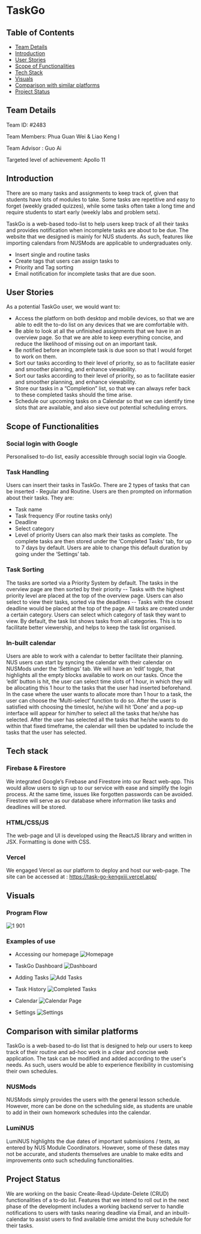 # TaskGo
 
## Table of Contents
* [Team Details](#team-details)
* [Introduction](#introduction)
* [User Stories](#user-stories)
* [Scope of Functionalities](#scope-of-functionalities)
* [Tech Stack](#tech-stack)
* [Visuals](#visuals)
* [Comparison with similar platforms](#comparison-with-similar-platforms)
* [Project Status](#project-status)
 
## Team Details
Team ID: #2483

Team Members: Phua Guan Wei & Liao Keng I 

Team Advisor : Guo Ai

Targeted level of achievement: Apollo 11
 
## Introduction
There are so many tasks and assignments to keep track of, given that students have lots of modules to take. Some tasks are repetitive and easy to forget (weekly graded quizzes), while some tasks often take a long time and require students to start early  (weekly labs and problem sets).

TaskGo is a web-based todo-list to help users keep track of all their tasks and provides notification when incomplete tasks are about to be due.
The website that we designed is mainly for NUS students. As such, features like importing calendars from NUSMods are applicable to undergraduates only.

* Insert single and routine tasks
* Create tags that users can assign tasks to
* Priority and Tag sorting
* Email notification for incomplete tasks that are due soon.
 
## User Stories
As a potential TaskGo user, we would want to:
* Access the platform on both desktop and mobile devices, so that we are able to edit the to-do list on any devices that we are comfortable with.
* Be able to look at all the unfinished assignments that we have in an overview page. So that we are able to keep everything concise, and reduce the likelihood of missing out on an important task.
* Be notified before an incomplete task is due soon so that I would forget to work on them.
* Sort our tasks according to their level of priority, so as to facilitate easier and smoother planning, and enhance viewability.
* Sort our tasks according to their level of priority, so as to facilitate easier and smoother planning, and enhance viewability.
* Store our tasks in a “Completion” list, so that we can always refer back to these completed tasks should the time arise.
* Schedule our upcoming tasks on a Calendar so that we can identify time slots that are available, and also sieve out potential scheduling errors.
 
## Scope of Functionalities
### Social login with Google
Personalised to-do list, easily accessible through social login via Google. 
### Task Handling
Users can insert their tasks in TaskGo. There are 2 types of tasks that can be inserted - Regular and Routine. Users are then prompted on information about their tasks. They are:
* Task name
* Task frequency (For routine tasks only)
* Deadline
* Select category 
* Level of priority
Users can also mark their tasks as complete. The complete tasks are then stored under the ‘Completed Tasks’ tab, for up to 7 days by default. Users are able to change this default duration by going under the ‘Settings’ tab.
 
### Task Sorting
The tasks are sorted via a Priority System by default. The tasks in the overview page are then sorted by their priority -- Tasks with the highest priority level are placed at the top of the overview page.
Users can also select to view their tasks, sorted via the deadlines -- Tasks with the closest deadline would be placed at the top of the page.
All tasks are created under a certain category. Users can select which category of task they want to view. By default, the task list shows tasks from all categories. This is to facilitate better viewership, and helps to keep the task list organised. 
 
### In-built calendar
Users are able to work with a calendar to better facilitate their planning. NUS users can start by syncing the calendar with their calendar on NUSMods under the ‘Settings’ tab.
We will have an ‘edit’ toggle, that highlights all the empty blocks available to work on our tasks. Once the ‘edit’ button is hit, the user can select time slots of 1 hour, in which they will be allocating this 1 hour to the tasks that the user had inserted beforehand. In the case where the user wants to allocate more than 1 hour to a task, the user can choose the ‘Multi-select’ function to do so. 
After the user is satisfied with choosing the timeslot, he/she will hit ‘Done’ and a pop-up interface will appear for him/her to select all the tasks that he/she has selected. After the user has selected all the tasks that he/she wants to do within that fixed timeframe, the calendar will then be updated to include the tasks that the user has selected.
## Tech stack
### Firebase & Firestore
We integrated Google’s Firebase and Firestore into our React web-app. This would allow users to sign up to our service with ease and simplify the login process. At the same time, issues like forgotten passwords can be avoided. Firestore will serve as our database where information like tasks and deadlines will be stored.
### HTML/CSS/JS
The web-page and UI is developed using the ReactJS library and written in JSX. Formatting is done with CSS.
### Vercel
We engaged Vercel as our platform to deploy and host our web-page. The site can be accessed at : https://task-go-kengxiii.vercel.app/ 
 
 ## Visuals
### Program Flow
![1 901](https://user-images.githubusercontent.com/77228324/120111587-0d30d200-c1a5-11eb-82d1-7ecb23296f50.png)

### Examples of use
* Accessing our homepage
![Homepage](https://user-images.githubusercontent.com/77228324/120111294-f3db5600-c1a3-11eb-9e1e-95d5d39f34d9.png)

* TaskGo Dashboard
![Dashboard](https://user-images.githubusercontent.com/77228324/120111312-048bcc00-c1a4-11eb-8471-5b2992f210b2.png)

* Adding Tasks
![Add Tasks](https://user-images.githubusercontent.com/77228324/120111325-140b1500-c1a4-11eb-8ab6-5697584056f2.png)
* Task History
![Completed Tasks](https://user-images.githubusercontent.com/77228324/120111337-1f5e4080-c1a4-11eb-8679-323f5db3f42d.png)
* Calendar
 ![Calendar Page](https://user-images.githubusercontent.com/77228324/120111352-300eb680-c1a4-11eb-8874-c3412cad3786.png)
* Settings
![Settings](https://user-images.githubusercontent.com/77228324/120111362-3735c480-c1a4-11eb-81be-ff283a45af71.png)
 
## Comparison with similar platforms
TaskGo is a web-based to-do list that is designed to help our users to keep track of their routine and ad-hoc work in a clear and concise web application. The task can be modified and added according to the user's needs. As such, users would be able to experience flexibility in customising their own schedules. 
### NUSMods
NUSMods simply provides the users with the general lesson schedule. However, more can be done on the scheduling side, as students are unable to add in their own homework schedules into the calendar. 
### LumiNUS
LumiNUS highlights the due dates of important submissions / tests, as entered by NUS Module Coordinators. However, some of these dates may not be accurate, and students themselves are unable to make edits and improvements onto such scheduling functionalities.
 
## Project Status
We are working on the basic Create-Read-Update-Delete (CRUD) functionalities of a to-do list. Features that we intend to roll out in the next phase of the development includes a working backend server to handle notifications to users with tasks nearing deadline via Email, and an inbuilt-calendar to assist users to find available time amidst the busy schedule for their tasks.

